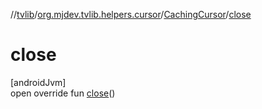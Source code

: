 //[tvlib](../../../index.md)/[org.mjdev.tvlib.helpers.cursor](../index.md)/[CachingCursor](index.md)/[close](close.md)

# close

[androidJvm]\
open override fun [close](close.md)()
